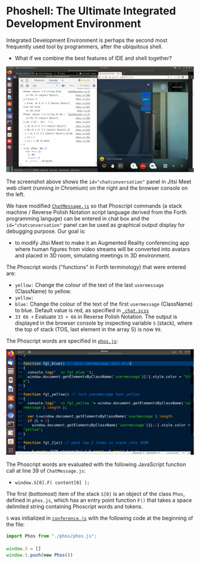 # Phoshell: The Ultimate Integrated Development Environment

Integrated Development Environment is perhaps the second most frequently used tool by programmers, after the ubiquitous shell.

- What if we combine the best features of IDE and shell together?

<img src="https://github.com/udexon/Phoshell/blob/master/jitsi_phoshell/chatconversation.png" width=600>

The screenshot above shows the `id="chatconversation"` panel in Jitsi Meet web client (running in Chromium) on the right and the browser console on the left.

We have modified [`ChatMessage.js`](https://github.com/udexon/jitsi-phoshell/blob/master/react/features/chat/components/web/ChatMessage.js) so that Phoscript commands (a stack machine / Reverse Polish Notation script language derived from the Forth programming languge) can be entered in chat box and the `id="chatconversation"` panel can be used as graphical output display for debugging purpose. Our goal is: 
- to modify Jitsi Meet to make it an Augmented Reality conferencing app where human figures from video streams will be converted into avatars and placed in 3D room, simulating meetings in 3D environment.

The Phoscript words ("functions" in Forth terminology) that were entered are:
- `yellow:` Change the colour of the text of the last `usermessage` (ClassName) to yellow.
- `yellow:`
- `blue:` Change the colour of the text of the first `usermessage` (ClassName) to blue. Default value is red, as specified in [`_chat.scss`](https://github.com/udexon/jitsi-phoshell/blob/master/css/_chat.scss)
- `33 66 +` Evaluate `33 + 66` in Reverse Polish Notation. The output is displayed in the browser console by inspecting variable `S` (stack), where the top of stack (TOS, last element in the array S) is now `99`.

The Phoscript words are specified in [`phos.js`](https://github.com/udexon/jitsi-phoshell/blob/master/phos/phos.js):

<img src="https://github.com/udexon/Phoshell/blob/master/jitsi_phoshell/Phoscript_words.png" width=600>

The Phoscript words are evaluated with the following JavaScript function call at line 39 of `ChatMessage.js`:

- `window.S[0].F( content[0] );`

The first (bottomost) item of the stack `S[0]` is an object of the class `Phos`, defined in `phos.js`, which has an entry point function `F()` that takes a space delimited string containing Phoscript words and tokens.

`S` was initialized in [`conference.js`](https://github.com/udexon/jitsi-phoshell/blob/master/conference.js) with the following code at the beginning of the file:

```js
import Phos from "./phos/phos.js";

window.S = []
window.S.push(new Phos())
```
